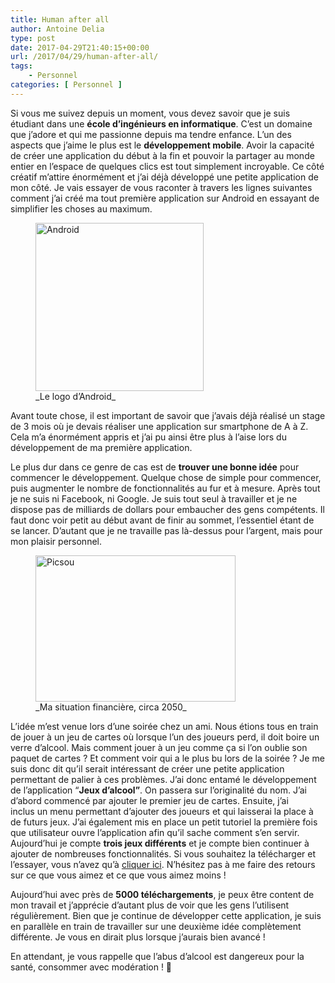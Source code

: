 ```yaml
---
title: Human after all
author: Antoine Delia
type: post
date: 2017-04-29T21:40:15+00:00
url: /2017/04/29/human-after-all/
tags:
    - Personnel
categories: [ Personnel ]
---
```

Si vous me suivez depuis un moment, vous devez savoir que je suis étudiant dans une **école d&#8217;ingénieurs en informatique**. C&#8217;est un domaine que j&#8217;adore et qui me passionne depuis ma tendre enfance. L&#8217;un des aspects que j&#8217;aime le plus est le **développement mobile**. Avoir la capacité de créer une application du début à la fin et pouvoir la partager au monde entier en l&#8217;espace de quelques clics est tout simplement incroyable. Ce côté créatif m&#8217;attire énormément et j&#8217;ai déjà développé une petite application de mon côté. Je vais essayer de vous raconter à travers les lignes suivantes comment j&#8217;ai créé ma tout première application sur Android en essayant de simplifier les choses au maximum.

<figure style="width: 269px" class="wp-caption aligncenter"><img loading="lazy" src="https://i0.wp.com/image.freepik.com/vecteurs-libre/logo-de-boot-android_634639.jpg?resize=269%2C269&#038;ssl=1" alt="Android" width="269" height="269" data-recalc-dims="1" /><figcaption class="wp-caption-text">_Le logo d&#8217;Android_</figcaption></figure>

Avant toute chose, il est important de savoir que j&#8217;avais déjà réalisé un stage de 3 mois où je devais réaliser une application sur smartphone de A à Z. Cela m&#8217;a énormément appris et j&#8217;ai pu ainsi être plus à l&#8217;aise lors du développement de ma première application.

Le plus dur dans ce genre de cas est de **trouver une bonne idée** pour commencer le développement. Quelque chose de simple pour commencer, puis augmenter le nombre de fonctionnalités au fur et à mesure. Après tout je ne suis ni Facebook, ni Google. Je suis tout seul à travailler et je ne dispose pas de milliards de dollars pour embaucher des gens compétents. Il faut donc voir petit au début avant de finir au sommet, l&#8217;essentiel étant de se lancer. D&#8217;autant que je ne travaille pas là-dessus pour l&#8217;argent, mais pour mon plaisir personnel.

<figure style="width: 320px" class="wp-caption aligncenter"><img loading="lazy" src="https://i0.wp.com/i.makeagif.com/media/3-20-2015/ttCQyw.gif?resize=320%2C234&#038;ssl=1" alt="Picsou" width="320" height="234" data-recalc-dims="1" /><figcaption class="wp-caption-text">_Ma situation financière, circa 2050_</figcaption></figure>

L&#8217;idée m&#8217;est venue lors d&#8217;une soirée chez un ami. Nous étions tous en train de jouer à un jeu de cartes où lorsque l&#8217;un des joueurs perd, il doit boire un verre d&#8217;alcool. Mais comment jouer à un jeu comme ça si l&#8217;on oublie son paquet de cartes ? Et comment voir qui a le plus bu lors de la soirée ? Je me suis donc dit qu&#8217;il serait intéressant de créer une petite application permettant de palier à ces problèmes. J&#8217;ai donc entamé le développement de l&#8217;application &#8220;**Jeux d&#8217;alcool&#8221;**. On passera sur l&#8217;originalité du nom. J&#8217;ai d&#8217;abord commencé par ajouter le premier jeu de cartes. Ensuite, j&#8217;ai inclus un menu permettant d&#8217;ajouter des joueurs et qui laisserai la place à de futurs jeux. J&#8217;ai également mis en place un petit tutoriel la première fois que utilisateur ouvre l&#8217;application afin qu&#8217;il sache comment s&#8217;en servir. Aujourd&#8217;hui je compte **trois jeux différents** et je compte bien continuer à ajouter de nombreuses fonctionnalités. Si vous souhaitez la télécharger et l&#8217;essayer, vous n&#8217;avez qu&#8217;à <a href="https://play.google.com/store/apps/details?id=com.antoinedelia.lebarbu_versionalcool" target="_blank" rel="noopener noreferrer">cliquer ici</a>. N&#8217;hésitez pas à me faire des retours sur ce que vous aimez et ce que vous aimez moins !

Aujourd&#8217;hui avec près de **5000 téléchargements**, je peux être content de mon travail et j&#8217;apprécie d&#8217;autant plus de voir que les gens l&#8217;utilisent régulièrement. Bien que je continue de développer cette application, je suis en parallèle en train de travailler sur une deuxième idée complètement différente. Je vous en dirait plus lorsque j&#8217;aurais bien avancé !

En attendant, je vous rappelle que l&#8217;abus d&#8217;alcool est dangereux pour la santé, consommer avec modération ! 🍺